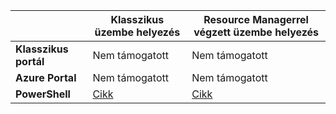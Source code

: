 |  | **Klasszikus üzembe helyezés**  | **Resource Managerrel végzett üzembe helyezés**|
|-----------------------------|-------------|---------------------|
| **Klasszikus portál**          | Nem támogatott          | Nem támogatott                  |
| **Azure Portal**            | Nem támogatott         | Nem támogatott                  |
| **PowerShell** | [Cikk](../articles/expressroute/expressroute-howto-coexist-classic.md) | [Cikk](../articles/expressroute/expressroute-howto-coexist-resource-manager.md) |



<!--HONumber=sep16_HO1-->


